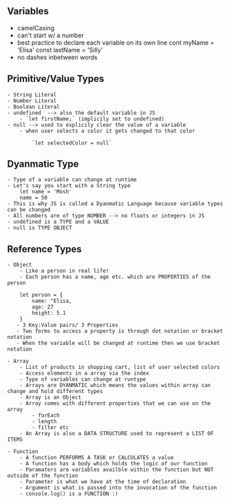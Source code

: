 ## Variables

- camelCasing
- can't start w/ a number
- best practice to declare each variable on its own line
  cont myName = 'Elisa'
  const lastName = 'Silly'
- no dashes inbetween words

## Primitive/Value Types

    - String Literal
    - Number Literal
    - Boolean Literal
    - undefined  --> also the default variable in JS
        - `let firstName;` (implicily set to undefined)
    - null --> used to explicily clear the value of a variable
        - when user selects a color it gets changed to that color

            `let selectedColor = null`

## Dyanmatic Type

    - Type of a variable can change at runtime
    - Let's say you start with a String type
        let name = 'Mosh'
        name = 50
    - This is why JS is called a Dyanmatic Language because variable types can be changed
    - All numbers are of type NUMBER --> no floats or integers in JS
    - undefined is a TYPE and a VALUE
    - null is TYPE OBJECT

## Reference Types

    - Object
        - Like a person in real life!
        - Each person has a name, age etc. which are PROPERTIES of the person

        let person = {
            name: "Elisa,
            age: 27
            height: 5.1
        }
       - 3 Key:Value pairs/ 3 Properties
       - Two forms to access a property is through dot notation or bracket notation
       - When the variable will be changed at runtime then we use bracket notation

    - Array
        - List of products in shopping cart, list of user selected colors
        - Access elements in a array via the index
        - Type of variables can change at runtype
        - Arrays are DYANMATIC which means the values within array can change and hold different types
        - Array is an Object
        - Array comes with different properties that we can use on the array
            - forEach
            - length
            - filter etc
        - An Array is also a DATA STRUCTURE used to represent a LIST OF ITEMS

    - Function
        - A function PERFORMS A TASK or CALCULATES a value
        - A function has a body which holds the logic of our function
        - Paramaters are variables availble within the function but NOT outside of the function
        - Parameter is what we have at the time of declaration
        - Argument is what is passed into the invocation of the function
        - console.log() is a FUNCTION :)
